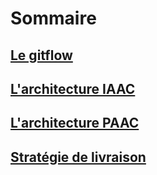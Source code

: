 # Sommaire

## [Le gitflow](gitflow.md)
## [L'architecture IAAC](IAAC.md)
## [L'architecture PAAC](PAAC.md)
## [Stratégie de livraison](strategie-de-livraison.md)